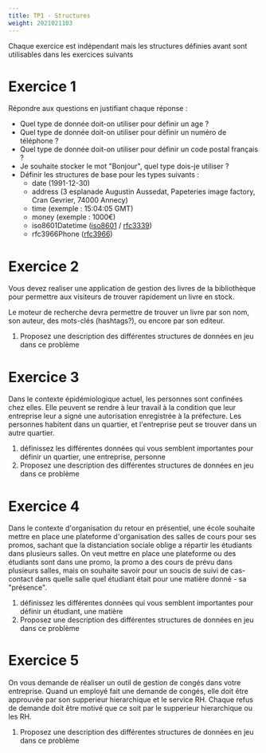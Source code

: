 ```yaml
---
title: TP1 - Structures
weight: 2021021103
---
```


Chaque exercice est indépendant mais les structures définies avant sont utilisables dans les exercices suivants 

# Exercice 1

Répondre aux questions en justifiant chaque réponse :

- Quel type de donnée doit-on utiliser pour définir un age ?
- Quel type de donnée doit-on utiliser pour définir un numéro de téléphone ?
- Quel type de donnée doit-on utiliser pour définir un code postal français ?
- Je souhaite stocker le mot "Bonjour", quel type dois-je utiliser ?
- Définir les structures de base pour les types suivants : 
    - date (1991-12-30)
    - address (3 esplanade Augustin Aussedat, Papeteries image factory, Cran Gevrier, 74000 Annecy)
    - time (exemple : 15:04:05 GMT)
    - money (exemple : 1000€)
    - iso8601Datetime ([iso8601](https://www.w3.org/TR/NOTE-datetime) / [rfc3339](https://datatracker.ietf.org/doc/html/rfc3339))
    - rfc3966Phone ([rfc3966](https://datatracker.ietf.org/doc/html/rfc3966))

# Exercice 2

Vous devez realiser une application de gestion des livres de la bibliothèque pour permettre aux visiteurs de trouver rapidement un livre en stock.

Le moteur de recherche devra permettre de trouver un livre par son nom, son auteur, des mots-clés (hashtags?), ou encore par son editeur. 

1. Proposez une description des différentes structures de données en jeu dans ce problème


# Exercice 3

Dans le contexte épidémiologique actuel, les personnes sont confinées chez elles. Elle peuvent se rendre à leur travail à la condition que leur entreprise leur a signé une autorisation enregistrée à la préfecture. Les personnes habitent dans un quartier, et l'entreprise peut se trouver dans un autre quartier.

1. définissez les différentes données qui vous semblent importantes pour définir un quartier, une entreprise, personne
2. Proposez une description des différentes structures de données en jeu dans ce problème

# Exercice 4

Dans le contexte d'organisation du retour en présentiel, une école souhaite mettre en place une plateforme d'organisation des salles de cours pour ses promos, sachant que la distanciation sociale oblige a répartir les étudiants dans plusieurs salles. On veut mettre en place une plateforme ou des étudiants sont dans une promo, la promo a des cours de prévu dans plusieurs salles, mais on souhaite savoir pour un soucis de suivi de cas-contact dans quelle salle quel étudiant était pour une matière donné - sa "présence". 

1. définissez les différentes données qui vous semblent importantes pour définir un étudiant, une matière
2. Proposez une description des différentes structures de données en jeu dans ce problème


# Exercice 5

On vous demande de réaliser un outil de gestion de congés dans votre entreprise. Quand un employé fait une demande de congés, elle doit être approuvée par son supperieur hierarchique et le service RH. Chaque refus de demande doit être motivé que ce soit par le supperieur hierarchique ou les RH. 

1. Proposez une description des différentes structures de données en jeu dans ce problème